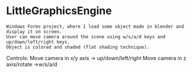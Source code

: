 # LittleGraphicsEngine
    Windows Forms project, where I load some object made in blender and display it on screen.
    User can move camera around the scene using w/s/a/d keys and up/down/left/right keys.
    Object is colored and shaded (flat shading technique).

Controls:
Move camera in x/y axis -> up/down/left/right
Move camera in z axis/rotate ->w/s/a/d
